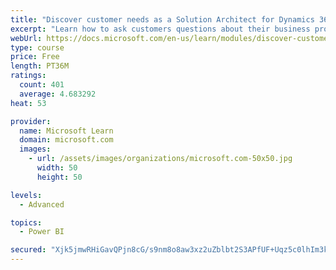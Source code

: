 ```yaml
---
title: "Discover customer needs as a Solution Architect for Dynamics 365 and Power Platform"
excerpt: "Learn how to ask customers questions about their business processes and feature requirements to create a viable solution."
webUrl: https://docs.microsoft.com/en-us/learn/modules/discover-customer-needs/
type: course
price: Free
length: PT36M
ratings:
  count: 401
  average: 4.683292
heat: 53

provider:
  name: Microsoft Learn
  domain: microsoft.com
  images:
    - url: /assets/images/organizations/microsoft.com-50x50.jpg
      width: 50
      height: 50

levels:
  - Advanced

topics:
  - Power BI

secured: "Xjk5jmwRHiGavQPjn8cG/s9nm8o8aw3xz2uZblbt2S3APfUF+Uqz5c0lhIm3kJTbHuO9fniAwW/nN0TAAfKSQJo/w/rjaID259rbQ2BFooIxp/E2vxFH3f304Av2aQkETUhX5ebMkxn6O7NFqI6VAd8WGPzDzg9euRYfVyEYHrUYrJ4zKBwXlMamLjZzIrA+BzdRYrQuo+v6d+9Y189QgbzauSEmU+3FrIP+rRWd0Ds7gOqyDFHSR4c/p4GpW7fICwPEx8+/5pXU3Jqs3kFJkeha4Tfzr6wgB9Fw0JpOp83TFZoKKn6540p6RiV/VT7BaQq4szh8x+OL9YqfdWnBQJL6ryR4tcps01BE5RPVtrDfs1H8qU8zVkQfsd4wj17Y27tLOLuKbTcSRwaURCmC8MwfrYuVmjhazZm8+/Rhx8k=;/JI7KG+obcm2g/S/xqb8oA=="
---
```


